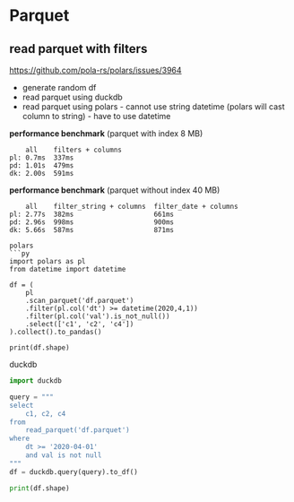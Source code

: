 # Parquet

## read parquet with filters
https://github.com/pola-rs/polars/issues/3964
- generate random df
- read parquet using duckdb
- read parquet using polars - cannot use string datetime (polars will cast column to string) - have to use datetime

**performance benchmark** (parquet with index 8 MB)
```
    all    filters + columns
pl: 0.7ms  337ms
pd: 1.01s  479ms
dk: 2.00s  591ms
```

**performance benchmark** (parquet without index 40 MB)
```
    all    filter_string + columns  filter_date + columns
pl: 2.77s  382ms                    661ms
pd: 2.96s  998ms                    900ms
dk: 5.66s  587ms                    871ms

polars
```py
import polars as pl
from datetime import datetime

df = (
    pl
    .scan_parquet('df.parquet')
    .filter(pl.col('dt') >= datetime(2020,4,1))
    .filter(pl.col('val').is_not_null())
    .select(['c1', 'c2', 'c4'])
).collect().to_pandas()

print(df.shape)
```

duckdb
```py
import duckdb

query = """
select
    c1, c2, c4
from
    read_parquet('df.parquet')
where
    dt >= '2020-04-01'
    and val is not null
"""
df = duckdb.query(query).to_df()

print(df.shape)
```
